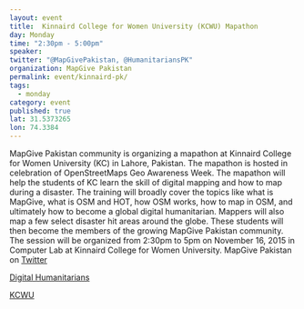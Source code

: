 ```yaml
---
layout: event
title:  Kinnaird College for Women University (KCWU) Mapathon
day: Monday
time: "2:30pm - 5:00pm"
speaker: 
twitter: "@MapGivePakistan, @HumanitariansPK"
organization: MapGive Pakistan 
permalink: event/kinnaird-pk/
tags: 
  - monday
category: event
published: true
lat: 31.5373265
lon: 74.3384
---
```


MapGive Pakistan community is organizing a mapathon at Kinnaird College for Women University (KC) in Lahore, Pakistan. The mapathon is hosted in celebration of OpenStreetMaps Geo Awareness Week. The mapathon will help the students of KC learn the skill of digital mapping and how to map during a disaster. The training will broadly cover the topics like what is MapGive, what is OSM and HOT, how OSM works, how to map in OSM, and ultimately how to become a global digital humanitarian. Mappers will also map a few select disaster hit areas around the globe. These students will then become the members of the growing MapGive Pakistan community. The session will be organized from 2:30pm to 5pm on November 16, 2015 in Computer Lab at Kinnaird College for Women University.
MapGive Pakistan on [Twitter](http://twitter.com/MapGivePakistan)

[Digital Humanitarians](http://digitalhumanitarian.pk)

[KCWU](http://www.kinnaird.edu.pk/)
